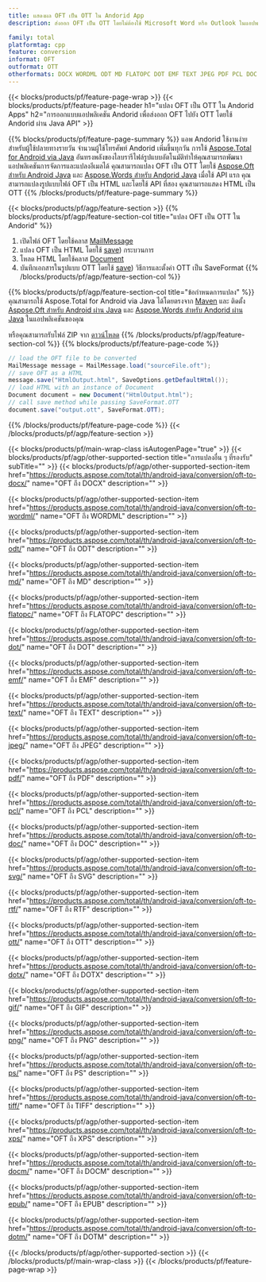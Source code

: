 ```yaml
---
title: แสดงผล OFT เป็น OTT ใน Andorid App
description: ส่งออก OFT เป็น OTT โดยไม่ต้องใช้ Microsoft Word หรือ Outlook ในแอปพลิเคชัน Andorid ของคุณ

family: total
platformtag: cpp
feature: conversion
informat: OFT
outformat: OTT
otherformats: DOCX WORDML ODT MD FLATOPC DOT EMF TEXT JPEG PDF PCL DOC SVG RTF BMP DOTX GIF PNG PS TIFF XPS DOCM EPUB DOTM
---
```

{{< blocks/products/pf/feature-page-wrap >}}
{{< blocks/products/pf/feature-page-header h1="แปลง OFT เป็น OTT ใน Andorid Apps" h2="การออกแบบแอปพลิเคชัน Andorid เพื่อส่งออก OFT ไปยัง OTT โดยใช้ Andorid ผ่าน Java API" >}}

{{% blocks/products/pf/feature-page-summary %}}
แอพ Andorid ใช้งานง่ายสำหรับผู้ใช้ปลายทางรายวัน จำนวนผู้ใช้โทรศัพท์ Andorid เพิ่มขึ้นทุกวัน การใช้ [Aspose.Total for Android via Java](https://products.aspose.com/total/android-java/) อันทรงพลังของไลบรารีไฟล์รูปแบบอัตโนมัติทำให้คุณสามารถพัฒนาแอปพลิเคชันการจัดการและแปลงอีเมลได้ คุณสามารถแปลง OFT เป็น OTT โดยใช้ [Aspose.Oft สำหรับ Android Java](https://products.aspose.com/oft/android-java/) และ [Aspose.Words สำหรับ Andorid Java](https://products.aspose.com/words/android-java/) เมื่อใช้ API แรก คุณสามารถแปลงรูปแบบไฟล์ OFT เป็น HTML และโดยใช้ API ที่สอง คุณสามารถแสดง HTML เป็น OTT 
{{% /blocks/products/pf/feature-page-summary  %}}

{{< blocks/products/pf/agp/feature-section >}}
{{% blocks/products/pf/agp/feature-section-col title="แปลง OFT เป็น OTT ใน Andorid" %}}
1. เปิดไฟล์ OFT โดยใช้คลาส [MailMessage](https://reference.aspose.com/oft/java/com.aspose.oft/mailmessage)
2. แปลง OFT เป็น HTML โดยใช้ [save](https://reference.aspose.com/oft/java/com.aspose.oft/MailMessage#save(java.io.OutputStream,%20com.aspose.oft.SaveOptions) )) กระบวนการ
3. โหลด HTML โดยใช้คลาส [Document](https://reference.aspose.com/words/java/com.aspose.words/Document)
4. บันทึกเอกสารในรูปแบบ OTT โดยใช้ [save](https://reference.aspose.com/words/java/com.aspose.words/Document#save(java.lang.String,com.aspose.words.SaveOptions) )) วิธีการและตั้งค่า OTT เป็น SaveFormat
{{% /blocks/products/pf/agp/feature-section-col %}}

{{% blocks/products/pf/agp/feature-section-col title="ข้อกำหนดการแปลง" %}}
คุณสามารถใช้ Aspose.Total for Android via Java ได้โดยตรงจาก [Maven](https://repository.aspose.com/webapp/#/artifacts/browse/tree/General/repo/com/aspose/aspose-total) และ ติดตั้ง [Aspose.Oft สำหรับ Android ผ่าน Java](https://docs.aspose.com/oft/androidjava/installation/) และ [Aspose.Words สำหรับ Andorid ผ่าน Java](https://docs.aspose.com/words/java/install-aspose-words-for-android-via-java/#install-asposewords-for-android-via-java-from-maven-repository) ในแอปพลิเคชันของคุณ

หรือคุณสามารถรับไฟล์ ZIP จาก [ดาวน์โหลด](https://releases.aspose.comtotal/androidjava)
{{% /blocks/products/pf/agp/feature-section-col %}}
{{% blocks/products/pf/feature-page-code %}}
```cs
// load the OFT file to be converted
MailMessage message = MailMessage.load("sourceFile.oft"); 
// save OFT as a HTML 
message.save("HtmlOutput.html", SaveOptions.getDefaultHtml());
// load HTML with an instance of Document
Document document = new Document("HtmlOutput.html");
// call save method while passing SaveFormat.OTT
document.save("output.ott", SaveFormat.OTT); 
```

{{% /blocks/products/pf/feature-page-code %}}
{{< /blocks/products/pf/agp/feature-section >}}

{{< blocks/products/pf/main-wrap-class isAutogenPage="true" >}}
{{< blocks/products/pf/agp/other-supported-section title="การแปลงอื่น ๆ ที่รองรับ" subTitle="" >}}
{{< blocks/products/pf/agp/other-supported-section-item href="https://products.aspose.com/total/th/android-java/conversion/oft-to-docx/" name="OFT ถึง DOCX" description="" >}}

{{< blocks/products/pf/agp/other-supported-section-item href="https://products.aspose.com/total/th/android-java/conversion/oft-to-wordml/" name="OFT ถึง WORDML" description="" >}}

{{< blocks/products/pf/agp/other-supported-section-item href="https://products.aspose.com/total/th/android-java/conversion/oft-to-odt/" name="OFT ถึง ODT" description="" >}}

{{< blocks/products/pf/agp/other-supported-section-item href="https://products.aspose.com/total/th/android-java/conversion/oft-to-md/" name="OFT ถึง MD" description="" >}}

{{< blocks/products/pf/agp/other-supported-section-item href="https://products.aspose.com/total/th/android-java/conversion/oft-to-flatopc/" name="OFT ถึง FLATOPC" description="" >}}

{{< blocks/products/pf/agp/other-supported-section-item href="https://products.aspose.com/total/th/android-java/conversion/oft-to-dot/" name="OFT ถึง DOT" description="" >}}

{{< blocks/products/pf/agp/other-supported-section-item href="https://products.aspose.com/total/th/android-java/conversion/oft-to-emf/" name="OFT ถึง EMF" description="" >}}

{{< blocks/products/pf/agp/other-supported-section-item href="https://products.aspose.com/total/th/android-java/conversion/oft-to-text/" name="OFT ถึง TEXT" description="" >}}

{{< blocks/products/pf/agp/other-supported-section-item href="https://products.aspose.com/total/th/android-java/conversion/oft-to-jpeg/" name="OFT ถึง JPEG" description="" >}}

{{< blocks/products/pf/agp/other-supported-section-item href="https://products.aspose.com/total/th/android-java/conversion/oft-to-pdf/" name="OFT ถึง PDF" description="" >}}

{{< blocks/products/pf/agp/other-supported-section-item href="https://products.aspose.com/total/th/android-java/conversion/oft-to-pcl/" name="OFT ถึง PCL" description="" >}}

{{< blocks/products/pf/agp/other-supported-section-item href="https://products.aspose.com/total/th/android-java/conversion/oft-to-doc/" name="OFT ถึง DOC" description="" >}}

{{< blocks/products/pf/agp/other-supported-section-item href="https://products.aspose.com/total/th/android-java/conversion/oft-to-svg/" name="OFT ถึง SVG" description="" >}}

{{< blocks/products/pf/agp/other-supported-section-item href="https://products.aspose.com/total/th/android-java/conversion/oft-to-rtf/" name="OFT ถึง RTF" description="" >}}

{{< blocks/products/pf/agp/other-supported-section-item href="https://products.aspose.com/total/th/android-java/conversion/oft-to-ott/" name="OFT ถึง OTT" description="" >}}

{{< blocks/products/pf/agp/other-supported-section-item href="https://products.aspose.com/total/th/android-java/conversion/oft-to-dotx/" name="OFT ถึง DOTX" description="" >}}

{{< blocks/products/pf/agp/other-supported-section-item href="https://products.aspose.com/total/th/android-java/conversion/oft-to-gif/" name="OFT ถึง GIF" description="" >}}

{{< blocks/products/pf/agp/other-supported-section-item href="https://products.aspose.com/total/th/android-java/conversion/oft-to-png/" name="OFT ถึง PNG" description="" >}}

{{< blocks/products/pf/agp/other-supported-section-item href="https://products.aspose.com/total/th/android-java/conversion/oft-to-ps/" name="OFT ถึง PS" description="" >}}

{{< blocks/products/pf/agp/other-supported-section-item href="https://products.aspose.com/total/th/android-java/conversion/oft-to-tiff/" name="OFT ถึง TIFF" description="" >}}

{{< blocks/products/pf/agp/other-supported-section-item href="https://products.aspose.com/total/th/android-java/conversion/oft-to-xps/" name="OFT ถึง XPS" description="" >}}

{{< blocks/products/pf/agp/other-supported-section-item href="https://products.aspose.com/total/th/android-java/conversion/oft-to-docm/" name="OFT ถึง DOCM" description="" >}}

{{< blocks/products/pf/agp/other-supported-section-item href="https://products.aspose.com/total/th/android-java/conversion/oft-to-epub/" name="OFT ถึง EPUB" description="" >}}

{{< blocks/products/pf/agp/other-supported-section-item href="https://products.aspose.com/total/th/android-java/conversion/oft-to-dotm/" name="OFT ถึง DOTM" description="" >}}


{{< /blocks/products/pf/agp/other-supported-section >}}
{{< /blocks/products/pf/main-wrap-class >}}
{{< /blocks/products/pf/feature-page-wrap >}}